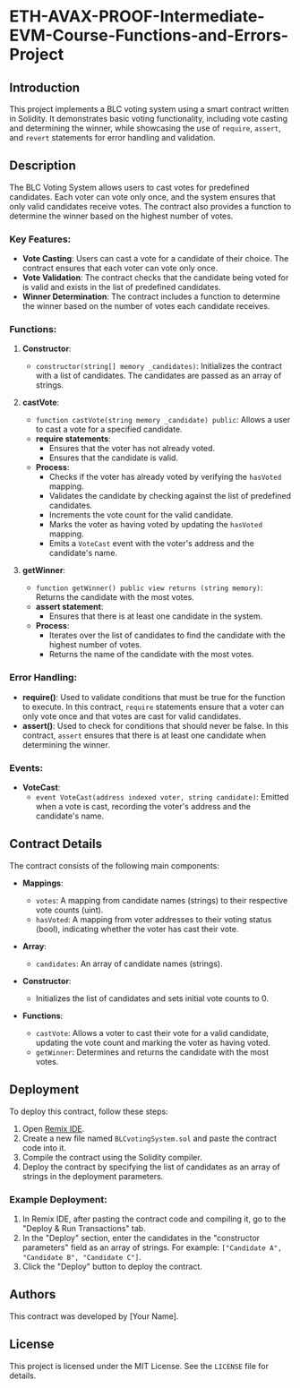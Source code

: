 # ETH-AVAX-PROOF-Intermediate-EVM-Course-Functions-and-Errors-Project
## Introduction
This project implements a BLC voting system using a smart contract written in Solidity. It demonstrates basic voting functionality, including vote casting and determining the winner, while showcasing the use of `require`, `assert`, and `revert` statements for error handling and validation.

## Description
The BLC Voting System allows users to cast votes for predefined candidates. Each voter can vote only once, and the system ensures that only valid candidates receive votes. The contract also provides a function to determine the winner based on the highest number of votes.

### Key Features:
- **Vote Casting**: Users can cast a vote for a candidate of their choice. The contract ensures that each voter can vote only once.
- **Vote Validation**: The contract checks that the candidate being voted for is valid and exists in the list of predefined candidates.
- **Winner Determination**: The contract includes a function to determine the winner based on the number of votes each candidate receives.

### Functions:
1. **Constructor**: 
   - `constructor(string[] memory _candidates)`: Initializes the contract with a list of candidates. The candidates are passed as an array of strings.

2. **castVote**:
   - `function castVote(string memory _candidate) public`: Allows a user to cast a vote for a specified candidate.
   - **require statements**:
     - Ensures that the voter has not already voted.
     - Ensures that the candidate is valid.
   - **Process**:
     - Checks if the voter has already voted by verifying the `hasVoted` mapping.
     - Validates the candidate by checking against the list of predefined candidates.
     - Increments the vote count for the valid candidate.
     - Marks the voter as having voted by updating the `hasVoted` mapping.
     - Emits a `VoteCast` event with the voter's address and the candidate's name.

3. **getWinner**:
   - `function getWinner() public view returns (string memory)`: Returns the candidate with the most votes.
   - **assert statement**:
     - Ensures that there is at least one candidate in the system.
   - **Process**:
     - Iterates over the list of candidates to find the candidate with the highest number of votes.
     - Returns the name of the candidate with the most votes.

### Error Handling:
- **require()**: Used to validate conditions that must be true for the function to execute. In this contract, `require` statements ensure that a voter can only vote once and that votes are cast for valid candidates.
- **assert()**: Used to check for conditions that should never be false. In this contract, `assert` ensures that there is at least one candidate when determining the winner.

### Events:
- **VoteCast**: 
  - `event VoteCast(address indexed voter, string candidate)`: Emitted when a vote is cast, recording the voter's address and the candidate's name.

## Contract Details
The contract consists of the following main components:

- **Mappings**:
  - `votes`: A mapping from candidate names (strings) to their respective vote counts (uint).
  - `hasVoted`: A mapping from voter addresses to their voting status (bool), indicating whether the voter has cast their vote.

- **Array**:
  - `candidates`: An array of candidate names (strings).

- **Constructor**:
  - Initializes the list of candidates and sets initial vote counts to 0.

- **Functions**:
  - `castVote`: Allows a voter to cast their vote for a valid candidate, updating the vote count and marking the voter as having voted.
  - `getWinner`: Determines and returns the candidate with the most votes.

## Deployment
To deploy this contract, follow these steps:
1. Open [Remix IDE](https://remix.ethereum.org/).
2. Create a new file named `BLCvotingSystem.sol` and paste the contract code into it.
3. Compile the contract using the Solidity compiler.
4. Deploy the contract by specifying the list of candidates as an array of strings in the deployment parameters.

### Example Deployment:
1. In Remix IDE, after pasting the contract code and compiling it, go to the "Deploy & Run Transactions" tab.
2. In the "Deploy" section, enter the candidates in the "constructor parameters" field as an array of strings. For example: `["Candidate A", "Candidate B", "Candidate C"]`.
3. Click the "Deploy" button to deploy the contract.

## Authors
This contract was developed by [Your Name].

## License
This project is licensed under the MIT License. See the `LICENSE` file for details.
